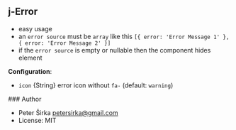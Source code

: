 ## j-Error

- easy usage
- an `error source` must be `array` like this `[{ error: 'Error Message 1' }, { error: 'Error Message 2' }]`
- if the `error source` is empty or nullable then the component hides element

__Configuration__:
- `icon` {String} error icon without `fa-` (default: `warning`)

### Author

- Peter Širka <petersirka@gmail.com>
- License: MIT